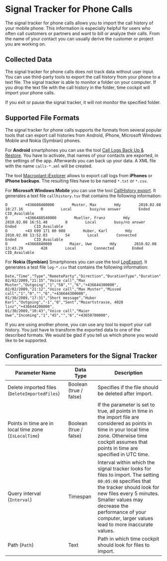 # Signal Tracker for Phone Calls	

The signal tracker for phone calls allows you to import the call history of your mobile phone. This information is especially helpful for users who often call customers or partners and want to bill or analyze their calls. From the name of your contact you can usually derive the customer or project you are working on.

## Collected Data

The signal tracker for phone calls does not track data without user input. You can use third-party tools to export the call history from your phone to a text file. The signal tracker is able to monitor a folder on your computer. If you drop the text file with the call history in the folder, time cockpit will import your phone calls.

If you exit or pause the signal tracker, it will not monitor the specified folder.

## Supported File Formats

The signal tracker for phone calls supports the formats from several popular tools that can export call histories from Android, iPhone, Microsoft Windows Mobile and Nokia (Symbian) phones.

For **Android** smartphones you can use the tool [Call Logs Back Up & Restore](https://play.google.com/store/apps/details?id=com.riteshsahu.CallLogBackupRestore). You have to activate, that names of your contacts are exported, in the settings of the app. Afterwards you can back up your data. A XML file with the name `calls-*.xml` will be created.

The tool [Macroplant iExplorer](http://www.macroplant.com/iexplorer/) allows to export call logs from **iPhones** or **iPhone backups**. The resulting files have to be named `*.txt` or `*.csv`.

For **Microsoft Windows Mobile** you can use the tool [CallHistory export](http://www.accosto.com/?page_id=8). It generates a text file `callhistory.tsv` that contains the following information:

```
O        +436608480000        Muster, Max        Hdy        2010.02.08 18:27.16        0        Local        busy/no answer        Ended        CID_Available
O        +4366488540000        Mueller, Franz        Hdy        2010.02.08 16:51.48        0        Local        busy/no answer        Ended        CID_Available
O        +43 699 171 00 000        Huber, Karl        Hdy        2010.02.08 13:52.03        54        Local        Connected        Ended        CID_Available
O        +43660840000        Maier, Uwe        Hdy        2010.02.08 13:43.29        428        Local        Connected        Ended        CID_Available
```

For **Nokia (Symbian)** Smartphones you can use the tool [LogExport](http://tinyhack.com/freewarelist/s603rd/2007/03/02/logexport/). It generates a test file `log-*.csv` that contains the following information:

```
Date,"Time","Type","RemoteParty","Direction","DurationType","Duration","Status","Subject","Number","SentData","RecvData","MsgType","MsgTotalPart","MsgTotalSent","MsgTotalDelivered","MsgTotalFailed","MsgTotalReceived",
02/02/2009,"21:15","Voice call","Max Muster","Outgoing","1","58","","6","+436644300000",
02/02/2009,"21:12","Voice call","Max Muster","Missed call","1","0","","6","+436644300000",
01/30/2009,"17:31","Short message","Huber Karl","Outgoing","-1","0","Sent","Mozartstrasse, 4020 linz","+436644200000",
01/30/2009,"10:43","Voice call","Maier Uwe","Incoming","1","45","","6","+43650700000",
```

If you are using another phone, you can use any tool to export your call history. You just have to transform the exported data to one of the described formats. We would be glad if you tell us which phone you would like to be supported.

## Configuration Parameters for the Signal Tracker

Parameter Name | Data Type | Description
--- | --- | ---
Delete imported files (`DeleteImportedFiles`) | Boolean (true / false) | Specifies if the file should be deleted after import.
Points in time are in local time zone (`IsLocalTime`) | Boolean (true / false) | If the parameter is set to true, all points in time in the import file are considered as points in time in your local time zone. Otherwise time cockpit assumes that points in time are specified in UTC time.
Query interval (`Interval`) | Timespan | Interval within which the signal tracker looks for files to import. The setting `00:05:00` specifies that the tracker should look for new files every 5 minutes. Smaller values may decrease the performance of your computer, larger values lead to more inaccurate values.
Path (`Path`) | Text | Path in which time cockpit should look for files to import.